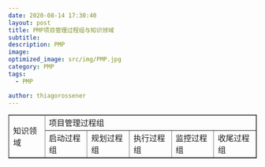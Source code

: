 ```yaml
---
date: 2020-08-14 17:30:40
layout: post
title: PMP项目管理过程组与知识领域
subtitle:
description: PMP
image:
optimized_image: src/img/PMP.jpg
category: PMP
tags:
  - PMP

author: thiagorossener
---
```

<table border="1">
<tr>
<td rowspan="2">知识领域</td>
<td colspan="5">项目管理过程组</td>
</tr>
<tr>
<td>启动过程组</td>
<td>规划过程组</td>
<td>执行过程组</td>
<td>监控过程组</td>
<td>收尾过程组</td>
</tr>
</table>

